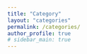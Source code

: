 ```yaml
---
title: "Category"
layout: "categories"
permalink: /categories/
author_profile: true
# sidebar_main: true
---
```

